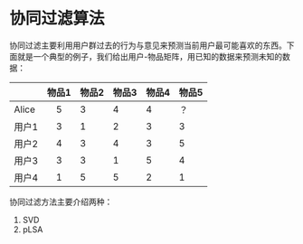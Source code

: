# 协同过滤算法

协同过滤主要利用用户群过去的行为与意见来预测当前用户最可能喜欢的东西。下面就是一个典型的例子，我们给出用户-物品矩阵，用已知的数据来预测未知的数据： 

|  |物品1  | 物品2 | 物品3 | 物品4 | 物品5 |
| :--- | :---: | :--- | :--- | :--- | :--- |
| Alice | 5 | 3 | 4 | 4 | ？ |
|用户1  | 3 | 1 | 2 | 3 | 3 |
|用户2  | 4| 3 | 4 | 3 | 5 |
|用户3  | 3| 3 | 1 | 5 | 4 |
|用户4  | 1 | 5 | 5 | 2 | 1 |

协同过滤方法主要介绍两种：  
1. SVD  
2. pLSA

